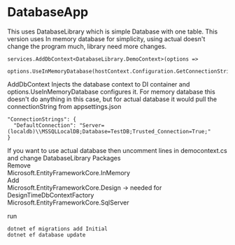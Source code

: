 # DatabaseApp  
  
This uses DatabaseLibrary which is simple Database with one table.
This version uses In memory database for simplicity, using actual doesn't change the program much, library need more changes.

```
services.AddDbContext<DatabaseLibrary.DemoContext>(options =>
  options.UseInMemoryDatabase(hostContext.Configuration.GetConnectionString("DefaultConnection")));
```

AddDbContext Injects the database context to DI container and options.UseInMemoryDatabase configures it. 
For memory database this doesn't do anything in this case, but for actual database it would pull the connectionString from appsettings.json
```
"ConnectionStrings": {
  "DefaultConnection": "Server=(localdb)\\MSSQLLocalDB;Database=TestDB;Trusted_Connection=True;"
}
```

If you want to use actual database then uncomment lines in democontext.cs and change DatabaseLibrary Packages  
Remove  
Microsoft.EntityFrameworkCore.InMemory  
Add  
Microsoft.EntityFrameworkCore.Design -> needed for DesignTimeDbContextFactory  
Microsoft.EntityFrameworkCore.SqlServer  

run 
```
dotnet ef migrations add Initial
dotnet ef database update
``` 
